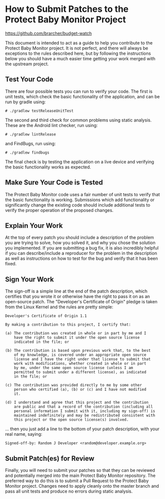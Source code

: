How to Submit Patches to the Protect Baby Monitor Project
===============================================================================
https://github.com/brarcher/budget-watch

This document is intended to act as a guide to help you contribute to the
Protect Baby Monitor project.  It is not perfect, and there will always be exceptions
to the rules described here, but by following the instructions below you
should have a much easier time getting your work merged with the upstream
project.

## Test Your Code

There are four possible tests you can run to verify your code.  The first
is unit tests, which check the basic functionality of the application, and
can be run by gradle using:

    # ./gradlew testReleaseUnitTest

The second and third check for common problems using static analysis.
These are the Android lint checker, run using:

    # ./gradlew lintRelease

and FindBugs, run using:

    # ./gradlew findbugs

The final check is by testing the application on a live device and verifying
the basic functionality works as expected.

## Make Sure Your Code is Tested

The Protect Baby Monitor code uses a fair number of unit tests to verify that
the basic functionality is working. Submissions which add functionality
or significantly change the existing code should include additional tests
to verify the proper operation of the proposed changes.

## Explain Your Work

At the top of every patch you should include a description of the problem you
are trying to solve, how you solved it, and why you chose the solution you
implemented.  If you are submitting a bug fix, it is also incredibly helpful
if you can describe/include a reproducer for the problem in the description as
well as instructions on how to test for the bug and verify that it has been
fixed.

## Sign Your Work

The sign-off is a simple line at the end of the patch description, which
certifies that you wrote it or otherwise have the right to pass it on as an
open-source patch.  The "Developer's Certificate of Origin" pledge is taken
from the Linux Kernel and the rules are pretty simple:

	Developer's Certificate of Origin 1.1

	By making a contribution to this project, I certify that:

	(a) The contribution was created in whole or in part by me and I
	    have the right to submit it under the open source license
	    indicated in the file; or

	(b) The contribution is based upon previous work that, to the best
	    of my knowledge, is covered under an appropriate open source
	    license and I have the right under that license to submit that
	    work with modifications, whether created in whole or in part
	    by me, under the same open source license (unless I am
	    permitted to submit under a different license), as indicated
	    in the file; or

	(c) The contribution was provided directly to me by some other
	    person who certified (a), (b) or (c) and I have not modified
	    it.

	(d) I understand and agree that this project and the contribution
	    are public and that a record of the contribution (including all
	    personal information I submit with it, including my sign-off) is
	    maintained indefinitely and may be redistributed consistent with
	    this project or the open source license(s) involved.

... then you just add a line to the bottom of your patch description, with
your real name, saying:

	Signed-off-by: Random J Developer <random@developer.example.org>

## Submit Patch(es) for Review

Finally, you will need to submit your patches so that they can be reviewed
and potentially merged into the main Protect Baby Monitor repository. The preferred
way to do this is to submit a Pull Request to the Protect Baby Monitor project.
Changes need to apply cleanly onto the master branch and pass all
unit tests and produce no errors during static analysis.

